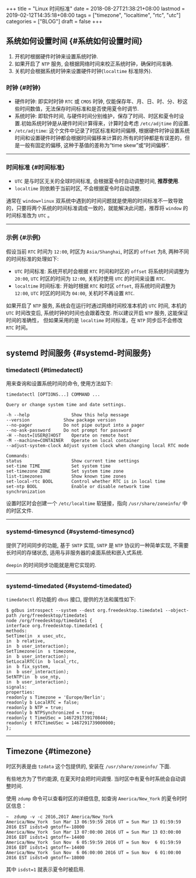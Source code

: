 +++
title = "Linux 时间标准"
date = 2018-08-27T21:38:21+08:00
lastmod = 2019-02-12T14:35:18+08:00
tags = ["timezone", "localtime", "rtc", "utc"]
categories = ["BLOG"]
draft = false
+++

## 系统如何设置时间 {#系统如何设置时间}

1.  开机时根据硬件时钟来设置系统时钟.
2.  如果开启了 `NTP` 服务, 会根据网络时间来校正系统时钟，确保时间准确.
3.  关机时会根据系统时钟来设置硬件时钟(`localtime` 标准除外).


### 时钟 {#时钟}

-   硬件时钟: 即实时时钟 `RTC` 或 `CMOS` 时钟, 仅能保存年、月、日、时、分、秒这些时间数值，无法保存时间标准和是否使用夏令时调节.
-   系统时钟: 即软件时间, 与硬件时间分别维护，保存了时间、时区和夏令时设置.初始系统时钟是从硬件时间计算得来，计算时会考虑 `/etc/adjtime` 的设置.
-   `/etc/adjtime`: 这个文件中记录了时区标准和时间偏移, 根据硬件时钟设置系统时间和设置硬件时钟都会根据时间偏移来计算的.所有的时钟都是有误差的，但是一般有固定的偏移, 这种于基值的差称为“time skew”或“时间偏移”.

<!--more-->

---


### 时间标准 {#时间标准}

-   `UTC` 是与时区无关的全球时间标准, 会根据夏令时自动调整时间, ****推荐使用****.
-   `localtime` 则依赖于当前时区, 不会根据夏令时自动调整.

通常在 `window+linux` 双系统中遇到的时间问题就是使用的时间标准不一致导致的，只要将两个系统的时间标准调成一致的，就能解决此问题，推荐将 `window` 的时间标准改为 `UTC` 。

---


### 示例 {#示例}

假设当前 `RTC` 时间为 `12:00`, 时区为 `Asia/Shanghai`, 时区的 `offset` 为8, 两种不同的时间标准的处理如下:

-   `UTC` 时间标准: 系统开机时会根据 `RTC` 时间和时区的 `offset` 将系统时间调整为 `20:00`, `UTC` 时区的时间为 `12:00`, 关机时使用 `UTC` 的时间来设置 `RTC`.
-   `localtime` 时间标准: 开始时根据 `RTC` 和时区 `offset`, 将系统时间调整为 `12:00`, `UTC` 时区的时间为 `04:00`, 关机时不再设置 `RTC`.

如果开启了 `NTP` 服务, 系统会在运行时通过网络时间校准本机的 `UTC` 时间, 本机的 `UTC` 时间改变后, 系统时钟的时间也会跟着改变. 所以建议开启 `NTP` 服务, 这能保证时间的准确性，
但如果采用的是 `localtime` 时间标准，在 `NTP` 同步后不会修改 `RTC` 时间。

---


## systemd 时间服务 {#systemd-时间服务}


### timedatectl {#timedatectl}

用来查询和设置系统时间的命令, 使用方法如下:

```shell
timedatectl [OPTIONS...] COMMAND ...

Query or change system time and date settings.

-h --help                Show this help message
--version             Show package version
--no-pager            Do not pipe output into a pager
--no-ask-password     Do not prompt for password
-H --host=[USER@]HOST    Operate on remote host
-M --machine=CONTAINER   Operate on local container
--adjust-system-clock Adjust system clock when changing local RTC mode

Commands:
status                   Show current time settings
set-time TIME            Set system time
set-timezone ZONE        Set system time zone
list-timezones           Show known time zones
set-local-rtc BOOL       Control whether RTC is in local time
set-ntp BOOL             Enable or disable network time synchronization
```

设置时区时会创建一个 `/etc/localtime` 软链接，指向 `/usr/share/zoneinfo/` 中的时区文件.

---


### systemd-timesyncd {#systemd-timesyncd}

提供了时间同步的功能, 基于 `SNTP` 实现, `SNTP` 是 `NTP` 协议的一种简单实现, 不需要长时间的存储状态, 适用与非服务器的桌面系统和嵌入式系统.

`deepin` 的时间同步功能就是用它实现的.

---


### systemd-timedated {#systemd-timedated}

`timedatectl` 的功能的 `dbus` 接口, 提供的方法和属性如下:

```shell
$ gdbus introspect --system --dest org.freedesktop.timedate1 --object-path /org/freedesktop/timedate1
node /org/freedesktop/timedate1 {
interface org.freedesktop.timedate1 {
methods:
SetTime(in  x usec_utc,
in  b relative,
in  b user_interaction);
SetTimezone(in  s timezone,
in  b user_interaction);
SetLocalRTC(in  b local_rtc,
in  b fix_system,
in  b user_interaction);
SetNTP(in  b use_ntp,
in  b user_interaction);
signals:
properties:
readonly s Timezone = 'Europe/Berlin';
readonly b LocalRTC = false;
readonly b NTP = true;
readonly b NTPSynchronized = true;
readonly t TimeUSec = 1467291739170844;
readonly t RTCTimeUSec = 1467291739000000;
};
```

---


## Timezone {#timezone}

时区列表是由 `tzdata` 这个包提供的, 安装在 `/usr/share/zoneinfo/` 下面.

有些地方为了节约能源, 在夏天时会把时间调慢. 当时区中有夏令时系统会自动调整时间.

使用 `zdump` 命令可以查看时区的详细信息, 如查询 `America/New_York` 的夏令时时区信息：

```shell
~  zdump -v -c 2016,2017 America/New_York
America/New_York  Sun Mar 13 06:59:59 2016 UT = Sun Mar 13 01:59:59 2016 EST isdst=0 gmtoff=-18000
America/New_York  Sun Mar 13 07:00:00 2016 UT = Sun Mar 13 03:00:00 2016 EDT isdst=1 gmtoff=-14400
America/New_York  Sun Nov  6 05:59:59 2016 UT = Sun Nov  6 01:59:59 2016 EDT isdst=1 gmtoff=-14400
America/New_York  Sun Nov  6 06:00:00 2016 UT = Sun Nov  6 01:00:00 2016 EST isdst=0 gmtoff=-18000
```

其中 `isdst=1` 就表示夏令时被启用.
